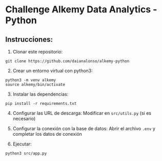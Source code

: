# Challenge Alkemy Data Analytics - Python 

## Instrucciones: 

1. Clonar este repositorio: 

```
git clone https://github.com/daianalonso/alkemy-python
```

2. Crear un entorno virtual con python3:

```
python3 -m venv alkemy
source alkemy/bin/activate
```

3. Instalar las dependencias:

```
pip install -r requirements.txt
```
4. Configurar las URL de descarga: Modificar en `src/utils.py` (si es necesario)

5. Configurar la conexión con la base de datos: Abrir el archivo `.env` y completar los datos de conexión

6. Ejecutar: 

```
python3 src/app.py
```
